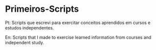 # Primeiros-Scripts
Pt: Scripts que escrevi para exercitar conceitos aprendidos em cursos e estudos independentes.

En: Scripts that I made to exercise learned information from courses and independent study.
